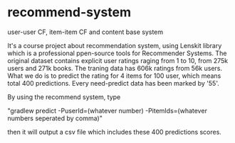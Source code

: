 # recommend-system
user-user CF, item-item CF and content base system

It's a course project about recommendation system, using Lenskit library which is a professional ppen-source tools for Recommender Systems.
The original dataset contains explicit user ratings raging from 1 to 10, from 275k users and 271k books. The traning data has 606k ratings from 56k users.
What we do is to predict the rating for 4 items for 100 user, which means total 400 predictions. Every need-predict data has been marked by '55'.

By using the recommend system, type

  "gradlew predict -PuserId=(whatever number) -PitemIds=(whatever numbers seperated by comma)"

then it will output a csv file which includes these 400 predictions scores.

